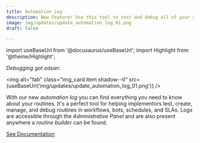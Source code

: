 ```yaml
---
title: Automation Log
description: New Feature! Use this tool to test and debug all of your automated routines.
image: img/updates/update_automation_log_01.png
draft: false

---
```


import useBaseUrl from '@docusaurus/useBaseUrl'; 
import Highlight from '@theme/Highlight';


<div className="align-center">
<div class="card">
<div class="card__header">

<span className="hero__subtitle"><em>Debugging got easier.</em></span>

</div>
<div class="card__image">

<img alt="fab" class="img_card item shadow--tl" src={useBaseUrl('img/updates/update_automation_log_01.png')} />
<br/>

</div>
<div class="card__body">

With our new _automation log_ you can find everything you need to know about your routines. It's a perfect tool for helping implementors test, create, manage, and debug routines in workflows, bots, schedules, and SLAs. Logs are accessible through the _Administrative Panel_ and are also present anywhere a _routine builder_ can be found.

</div>
<div className="card__footer text-center align-padding-center">

<a className="button button--info button--block" href="/docs/documentation/automation/automation_log">See Documentation</a>
<br/>

</div>
</div>
</div>
